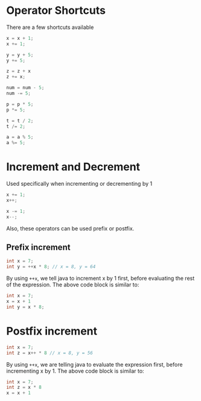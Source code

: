 # Operator Shortcuts

There are a few shortcuts available

```java
x = x + 1;
x += 1;

y = y + 5;
y += 5;

z = z + x
z += x;

num = num - 5;
num -= 5;

p = p * 5;
p *= 5;

t = t / 2;
t /= 2;

a = a % 5;
a %= 5;
```

# Increment and Decrement

Used specifically when incrementing or decrementing by 1

```java
x += 1;
x++;

x -= 1;
x--;
```

Also, these operators can be used prefix or postfix.

## Prefix increment

```java
int x = 7;
int y = ++x * 8; // x = 8, y = 64
```

By using `++x`, we tell java to increment x by 1 first, before evaluating the rest of the expression. The above code block is similar to:

```java
int x = 7;
x = x + 1
int y = x * 8;
```

# Postfix increment

```java
int x = 7;
int z = x++ * 8 // x = 8, y = 56
```

By using `++x`, we are telling java to evaluate the expression first, before incrementing x by 1. The above code block is similar to:

```java
int x = 7;
int z = x * 8
x = x + 1
```
